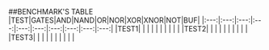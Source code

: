 ##BENCHMARK'S TABLE
|TEST|GATES|AND|NAND|OR|NOR|XOR|XNOR|NOT|BUF|
|:---:|:---:|:---:|:---:|:---:|:---:|:---:|:---:|:---:|:---:|
|TEST1|     |     |     |     |     |     |     |     |     |
|TEST2|     |     |     |     |     |     |     |     |     |
|TEST3|     |     |     |     |     |     |     |     |     |


